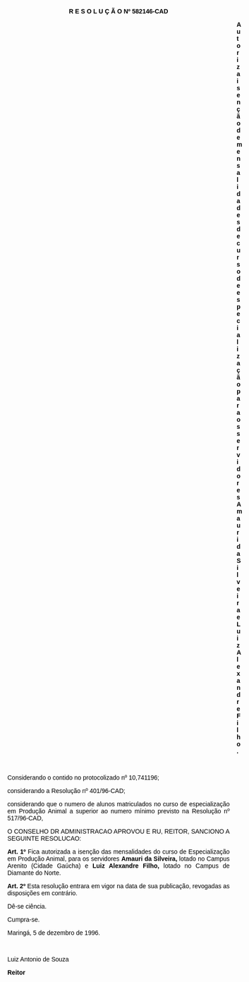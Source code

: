 <BODY TEXT="#000000">

<B><FONT FACE="Arial"><P ALIGN="CENTER">R E S O L U &Ccedil; &Atilde; O Nº 582146-CAD</P>
</B><P ALIGN="JUSTIFY"></P><DIR>
<DIR>
<DIR>
<DIR>
<DIR>
<DIR>
<DIR>
<DIR>
<DIR>
<DIR>
<DIR>
<DIR>
<DIR>

<B><P ALIGN="JUSTIFY">Autoriza isen&ccedil;&atilde;o de mensalidades de curso de especializa&ccedil;&atilde;o para os servidores Amauri da Silveira e Luiz Alexandre Filho.</P>
</B><P ALIGN="JUSTIFY"></P>
<P ALIGN="JUSTIFY">&nbsp;</P></DIR>
</DIR>
</DIR>
</DIR>
</DIR>
</DIR>
</DIR>
</DIR>
</DIR>
</DIR>
</DIR>
</DIR>
</DIR>

<P ALIGN="JUSTIFY">Considerando o contido no protocolizado nº 10,741196; </P>
<P ALIGN="JUSTIFY">considerando a Resolu&ccedil;&atilde;o nº 401/96-CAD;</P>
<P ALIGN="JUSTIFY">considerando que o numero de alunos matriculados no curso de especializa&ccedil;&atilde;o em Produ&ccedil;&atilde;o Animal a superior ao numero m&iacute;nimo previsto na Resolu&ccedil;&atilde;o nº 517/96-CAD,</P>
<P ALIGN="JUSTIFY"></P>
<P ALIGN="JUSTIFY">O CONSELHO DR ADMINISTRACAO APROVOU E RU, REITOR, SANCIONO A SEGUINTE RESOLUCAO:</P>
<P ALIGN="JUSTIFY"></P>
<B><P ALIGN="JUSTIFY">Art. 1º</B> Fica autorizada a isen&ccedil;&atilde;o das mensalidades do curso de Especializa&ccedil;&atilde;o em Produ&ccedil;&atilde;o Animal, para os servidores <B>Amauri da Silveira,</B> lotado no Campus Arenito (Cidade Ga&uacute;cha) e <B>Luiz Alexandre Filho,</B> lotado no Campus de Diamante do Norte.</P>
<B><P ALIGN="JUSTIFY">Art. 2º</B> Esta resolu&ccedil;&atilde;o entrara em vigor na data de sua publica&ccedil;&atilde;o, revogadas as disposi&ccedil;&otilde;es em contr&aacute;rio.</P>
<P ALIGN="JUSTIFY">D&ecirc;-se ci&ecirc;ncia.</P>
<P ALIGN="JUSTIFY">Cumpra-se.</P>
<P ALIGN="JUSTIFY">Maring&aacute;, 5 de dezembro de 1996.</P>
<P ALIGN="JUSTIFY"></P>
<P ALIGN="JUSTIFY">&nbsp;</P>
<P ALIGN="JUSTIFY">Luiz Antonio de Souza </P>
<B><P ALIGN="JUSTIFY">Reitor </P></B></FONT></BODY>
